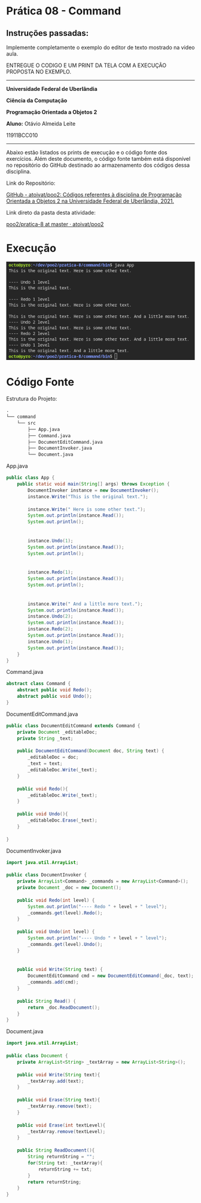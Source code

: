# Prática 08 - Command

## Instruções passadas:

Implemente completamente o exemplo do editor de texto mostrado na video aula.

ENTREGUE O CODIGO E UM PRINT DA TELA COM A EXECUÇÃO PROPOSTA NO EXEMPLO.

***

**Universidade Federal de Uberlândia**

**Ciência da Computação**

**Programação Orientada a Objetos 2**

**Aluno:** Otávio Almeida Leite

11911BCC010

---

Abaixo estão listados os prints de execução e o código fonte dos exercícios. Além deste documento, o código fonte também está disponível no repositório do GitHub destinado ao armazenamento dos códigos dessa disciplina.

Link do Repositório:

[GitHub - atoivat/poo2: Códigos referentes à disciplina de Programação Orientada a Objetos 2 na Universidade Federal de Uberlândia, 2021.](https://github.com/atoivat/poo2)

Link direto da pasta desta atividade:

[poo2/pratica-8 at master · atoivat/poo2](https://github.com/atoivat/poo2/tree/master/pratica-8)



# Execução



![Screenshot_20211010_175602.png](./assets/Screenshot_20211010_175602.png)



# Código Fonte

Estrutura do Projeto:
```txt
.
└── command
    └── src
        ├── App.java
        ├── Command.java
        ├── DocumentEditCommand.java
        ├── DocumentInvoker.java
        └── Document.java
```

App.java
```java
public class App {
    public static void main(String[] args) throws Exception {
        DocumentInvoker instance = new DocumentInvoker();
        instance.Write("This is the original text.");
        
        instance.Write(" Here is some other text.");
        System.out.println(instance.Read());
        System.out.println();

        
        instance.Undo(1);
        System.out.println(instance.Read());
        System.out.println();
        
        
        instance.Redo(1);
        System.out.println(instance.Read());
        System.out.println();
        
        
        instance.Write(" And a little more text.");
        System.out.println(instance.Read());
        instance.Undo(2);
        System.out.println(instance.Read());
        instance.Redo(2);
        System.out.println(instance.Read());
        instance.Undo(1);
        System.out.println(instance.Read());
    }
}

```

Command.java
```java
abstract class Command {
    abstract public void Redo();
    abstract public void Undo();
}
```

DocumentEditCommand.java
```java
public class DocumentEditCommand extends Command {
    private Document _editableDoc;
    private String _text;

    public DocumentEditCommand(Document doc, String text) {
        _editableDoc = doc;
        _text = text;
        _editableDoc.Write(_text);
    }

    public void Redo(){
        _editableDoc.Write(_text);
    }

    public void Undo(){
        _editableDoc.Erase(_text);
    }
    
}

```

DocumentInvoker.java
```java
import java.util.ArrayList;

public class DocumentInvoker {
    private ArrayList<Command> _commands = new ArrayList<Command>();
    private Document _doc = new Document();

    public void Redo(int level) {
        System.out.println("---- Redo " + level + " level");
        _commands.get(level).Redo();
    }
    
    public void Undo(int level) {
        System.out.println("---- Undo " + level + " level");
        _commands.get(level).Undo();
    }


    public void Write(String text) {
        DocumentEditCommand cmd = new DocumentEditCommand(_doc, text);
        _commands.add(cmd);
    }

    public String Read() {
        return _doc.ReadDocument();
    }
}

```

Document.java
```java
import java.util.ArrayList;

public class Document {
    private ArrayList<String> _textArray = new ArrayList<String>();

    public void Write(String text){
        _textArray.add(text);
    }
    
    public void Erase(String text){
        _textArray.remove(text);
    }
    
    public void Erase(int textLevel){
        _textArray.remove(textLevel);
    }

    public String ReadDocument(){
        String returnString = "";
        for(String txt: _textArray){
            returnString += txt;
        }
        return returnString;
    }
}

```